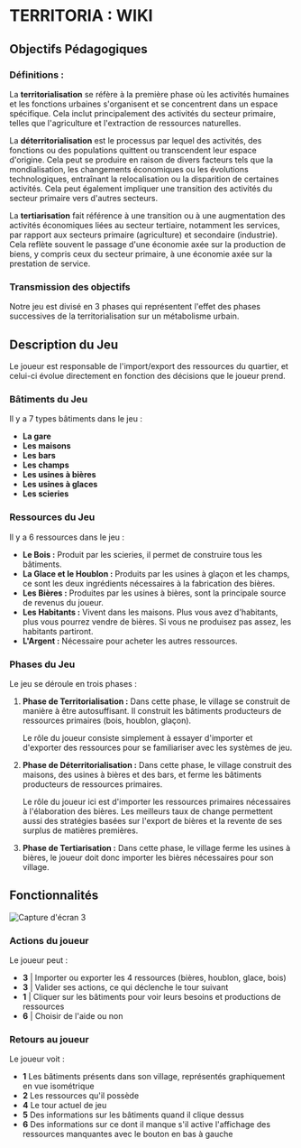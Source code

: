 # TERRITORIA : WIKI

## Objectifs Pédagogiques

### Définitions :

La **territorialisation** se réfère à la première phase où les activités humaines et les fonctions urbaines s'organisent et se concentrent dans un espace spécifique. Cela inclut principalement des activités du secteur primaire, telles que l'agriculture et l'extraction de ressources naturelles.

La **déterritorialisation** est le processus par lequel des activités, des fonctions ou des populations quittent ou transcendent leur espace d'origine. Cela peut se produire en raison de divers facteurs tels que la mondialisation, les changements économiques ou les évolutions technologiques, entraînant la relocalisation ou la disparition de certaines activités. Cela peut également impliquer une transition des activités du secteur primaire vers d'autres secteurs.

La **tertiarisation** fait référence à une transition ou à une augmentation des activités économiques liées au secteur tertiaire, notamment les services, par rapport aux secteurs primaire (agriculture) et secondaire (industrie). Cela reflète souvent le passage d'une économie axée sur la production de biens, y compris ceux du secteur primaire, à une économie axée sur la prestation de service.

### Transmission des objectifs  

Notre jeu est divisé en 3 phases qui représentent l'effet des phases successives de la territorialisation sur un métabolisme urbain.

## Description du Jeu

Le joueur est responsable de l'import/export des ressources du quartier, et celui-ci évolue directement en fonction des décisions que le joueur prend.

### Bâtiments du Jeu

Il y a 7 types bâtiments dans le jeu :

- __La gare__
- __Les maisons__
- __Les bars__
- __Les champs__
- __Les usines à bières__
- __Les usines à glaces__
- __Les scieries__

### Ressources du Jeu

Il y a 6 ressources dans le jeu :

- **Le Bois :** Produit par les scieries, il permet de construire tous les bâtiments.
- **La Glace et le Houblon :** Produits par les usines à glaçon et les champs, ce sont les deux ingrédients nécessaires à la fabrication des bières.
- **Les Bières :** Produites par les usines à bières, sont la principale source de revenus du joueur.
- **Les Habitants :** Vivent dans les maisons. Plus vous avez d'habitants, plus vous pourrez vendre de bières. Si vous ne produisez pas assez, les habitants partiront.
- **L'Argent :** Nécessaire pour acheter les autres ressources.

### Phases du Jeu

Le jeu se déroule en trois phases :

1. **Phase de Territorialisation :** Dans cette phase, le village se construit de manière à être autosuffisant. Il construit les bâtiments producteurs de ressources primaires (bois, houblon, glaçon).

    Le rôle du joueur consiste simplement à essayer d'importer et d'exporter des ressources pour se familiariser avec les systèmes de jeu.

2. **Phase de Déterritorialisation :** Dans cette phase, le village construit des maisons, des usines à bières et des bars, et ferme les bâtiments producteurs de ressources primaires.

    Le rôle du joueur ici est d'importer les ressources primaires nécessaires à l'élaboration des bières. Les meilleurs taux de change permettent aussi des stratégies basées sur l'export de bières et la revente de ses surplus de matières premières.

3. **Phase de Tertiarisation :** Dans cette phase, le village ferme les usines à bières, le joueur doit donc importer les bières nécessaires pour son village.

## Fonctionnalités

![Capture d'écran 3](/screens/ScreenInGame3ForWiki.png "Screen du jeu")


### Actions du joueur

Le joueur peut :

- **3** | Importer ou exporter les 4 ressources (bières, houblon, glace, bois)
- **3** | Valider ses actions, ce qui déclenche le tour suivant
- **1** | Cliquer sur les bâtiments pour voir leurs besoins et productions de ressources
- **6** | Choisir de l'aide ou non

### Retours au joueur

Le joueur voit :

- **1** Les bâtiments présents dans son village, représentés graphiquement en vue isométrique
- **2** Les ressources qu'il possède
- **4** Le tour actuel de jeu
- **5** Des informations sur les bâtiments quand il clique dessus
- **6** Des informations sur ce dont il manque s'il active l'affichage des ressources manquantes avec le bouton en bas à gauche
